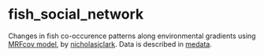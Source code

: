 # fish_social_network

Changes in fish co-occurence patterns along environmental gradients using [MRFcov model](https://github.com/nicholasjclark/MRFcov), by [nicholasjclark](https://github.com/nicholasjclark).
Data is described in [medata](https://shirasal.github.io/medata/index.html).
